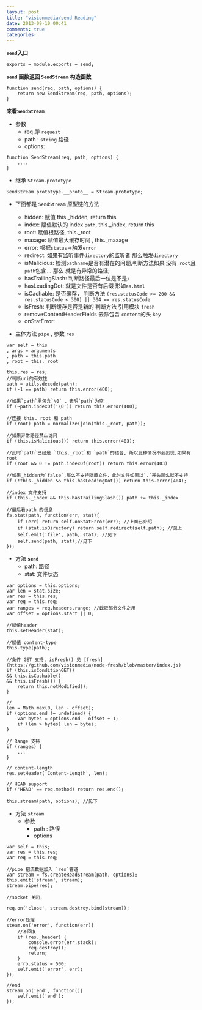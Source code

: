 ```yaml
---
layout: post
title: "visionmedia/send Reading"
date: 2013-09-10 00:41
comments: true
categories: 
---
```


**`send`入口**

```
exports = module.exports = send;
```

**`send` 函数返回 `SendStream` 构造函数**

```
function send(req, path, options) {
	return new SendStream(req, path, options);
}
```

**来看`SendStream`**

 - 参数 
   - req 即 `request`
   - path : `string` 路径
   - options: 

```
function SendStream(req, path, options) {
	....
}
```
 - 继承 `Stream.prototype`

```
SendStream.prototype.__proto__ = Stream.prototype;
```

 - 下面都是 `SendStream` 原型链的方法
   - hidden: 赋值 this._hidden, return this
   - index: 赋值默认的 index `path`, this._index, return this
   - root: 赋值根路径,  this._root 
   - maxage: 赋值最大缓存时间 , this._maxage
   - error: 根据`status`->触发`error`
   - redirect: 如果有监听事件`directory`的监听者 那么触发`directory`
   - isMalicious: 检测`pathname`是否有潜在的问题,判断方法如果 没有`_root`且 `path`包含`..` 那么 就是有异常的路径;
   - hasTrailingSlash: 判断路径最后一位是不是`/`
   - hasLeadingDot: 就是文件是否有后缀 形如`aa.html`
   - isCachable: 是否缓存， 判断方法 `(res.statusCode >= 200 && res.statusCode < 300) || 304 == res.statusCode`
   - isFresh: 判断缓存是否是新的 判断方法 引用模块 `fresh`
   - removeContentHeaderFields 去除包含 `content`的头 `key`
   - onStatError: 

 - 主体方法 `pipe` , 参数 `res`
```
var self = this
, args = arguments
, path = this.path
, root = this._root

this.res = res;
//判断uri的有效性
path = utils.decode(path);
if (-1 == path) return this.error(400);

//如果`path`里包含`\0` ，表明`path`为空
if (~path.indexOf('\0')) return this.error(400);

//连接 this._root 和 path
if (root) path = normalize(join(this._root, path));

//如果异常路径禁止访问
if (this.isMalicious()) return this.error(403);

//此时`path`已经是 `this._root`和 `path`的结合, 所以此种情况不会出现,如果有root
if (root && 0 != path.indexOf(root)) return this.error(403)

//如果_hidden为`false`,那么不支持隐藏文件，此时文件如果以`.`开头那么就不支持 
if (!this._hidden && this.hasLeadingDot()) return this.error(404);

//index 文件支持
if (this._index && this.hasTrailingSlash()) path += this._index

//最后看path 的信息
fs.stat(path, function(err, stat){
	if (err) return self.onStatError(err); //上面已介绍
	if (stat.isDirectory) return self.redirect(self.path); //见上
	self.emit('file', path, stat); //见下
	self.send(path, stat);//见下
});

```
  - 方法 **`send`**
    - path: 路径
    - stat: 文件状态
  
```
var options = this.options;
var len = stat.size;
var res = this.res;
var req = this.req;
var ranges = req.headers.range; //截取部分文件之用
var offset = options.start || 0;

//赋值header
this.setHeader(stat);

//赋值 content-type
this.type(path);

//条件 GET 支持, isFresh() 见 [fresh](https://github.com/visionmedia/node-fresh/blob/master/index.js)
if (this.isConditionGET()
&& this.isCachable()
&& this.isFresh()) {
	return this.notModified();
}

//
len = Math.max(0, len - offset);
if (options.end != undefined) {
	var bytes = options.end - offset + 1;
	if (len > bytes) len = bytes;
}

// Range 支持
if (ranges) {
	...	
}

// content-length
res.setHeader('Content-Length', len);

// HEAD support
if ('HEAD' == req.method) return res.end();

this.stream(path, options); //见下
```

  - 方法 `stream`
    - 参数
       - path : 路径
       - options

```
var self = this;
var res = this.res;
var req = this.req;

//pipe 把流数据加入 `res`管道
var stream = fs.createReadStream(path, options);
this.emit('stream', stream);
stream.pipe(res);

//socket 关闭， 

req.on('close', stream.destroy.bind(stream));

//error处理
steam.on('error', function(err){
	//不回复
	if (res._header) {
		console.error(err.stack);
		req.destroy();
		return;
	}
	erro.status = 500;
	self.emit('error', err);
});

//end
stream.on('end', function(){
	self.emit('end');	
});
```
		

